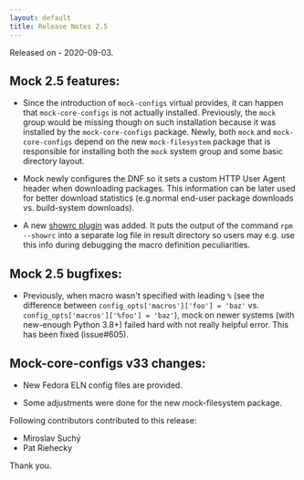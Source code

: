 ```yaml
---
layout: default
title: Release Notes 2.5
---
```


Released on - 2020-09-03.

## Mock 2.5 features:

 * Since the introduction of `mock-configs` virtual provides, it can
   happen that `mock-core-configs` is not actually installed.  Previously,
   the `mock` group would be missing though on such installation because
   it was installed by the `mock-core-configs` package.  Newly, both
   `mock` and `mock-core-configs` depend on the new `mock-filesystem`
   package that is responsible for installing both the `mock` system group
   and some basic directory layout.

 * Mock newly configures the DNF so it sets a custom HTTP User Agent
   header when downloading packages.  This information can be later used
   for better download statistics (e.g.normal end-user package downloads
   vs. build-system downloads).

 * A new [showrc plugin](https://rpm-software-management.github.io/mock//Plugin-Showrc) was added.  It puts the output of the command
   `rpm --showrc` into a separate log file in result directory so users may
   e.g. use this info during debugging the macro definition peculiarities.


## Mock 2.5 bugfixes:

 * Previously, when macro wasn't specified with leading `%` (see the
   difference between `config_opts['macros']['foo'] = 'baz'` vs.
   `config_opts['macros']['%foo'] = 'baz'`), mock on newer systems
   (with new-enough Python 3.8+) failed hard with not really helpful
   error.  This has been fixed (issue#605).

## Mock-core-configs v33 changes:

 * New Fedora ELN config files are provided.

 * Some adjustments were done for the new mock-filesystem package.


Following contributors contributed to this release:

 * Miroslav Suchý
 * Pat Riehecky

Thank you.
